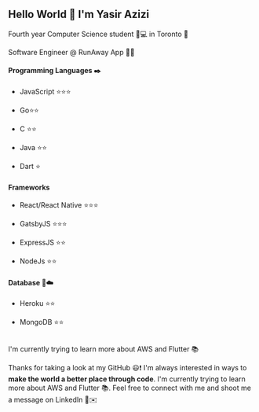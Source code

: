 ## Hello World :wave: I'm Yasir Azizi

Fourth year Computer Science student :school_satchel::computer: in Toronto :city_sunrise:

Software Engineer @ RunAway App :microscope::iphone:



#### Programming Languages :black_nib:

   - JavaScript :star::star::star:

   - Go:star::star:

   - C :star::star:

   - Java :star::star:

   - Dart :star:

#### Frameworks

   - React/React Native :star::star::star:

   - GatsbyJS :star::star::star:

   - ExpressJS :star::star:

   - NodeJs :star::star:

#### Database :floppy_disk::cloud:

   - Heroku :star::star:

   - MongoDB :star::star:      

<br>
I'm currently trying to learn more about AWS and Flutter 📚

Thanks for taking a look at my GitHub :smiley::exclamation:  I'm always interested in ways to **make the world a better place through code**. I'm currently trying to learn more about AWS and Flutter 📚. Feel free to connect with me and shoot me a message on LinkedIn :gun:✉️​

